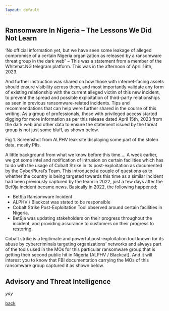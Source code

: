 ```yaml
---
layout: default
---
```


## Ransomware In Nigeria – The Lessons We Did Not Learn

‘No official information yet, but we have seen some leakage of alleged compromise of a certain Nigeria organization as released by a ransomware threat group in the dark web” – This was a statement from a member of the Whitehat.NG telegram platform. This was in the afternoon of April 16th, 2023. 

And further instruction was shared on how those with internet-facing assets should ensure visibility across them, and most importantly validate any form of existing relationship with the current alleged victim of this new incident, to prevent the spread and possible exploitation of third-party relationships as seen in previous ransomware-related incidents. Tips and recommendations that can help were further shared in the course of this writing.
As a group of professionals, those with privileged access started digging for more information as per this release dated April 15th, 2023 from the dark web and other data to ensure the statement issued by the threat group is not just some bluff, as shown below.

Fig 1. Screenshot from ALPHV leak site displaying some part of the stolen data, mostly PIIs.

A little background from what we know before this time….
A week earlier, we got some intel and notification of intrusion on certain facilities which has to do with the usage of Cobalt Strike in its post-exploitation as documented by the CyberPlural’s Team. This introduced a couple of questions as to whether the country is being targeted towards this time as a similar incident had been previously captured by the team in 2022, just a few days after the Bet9ja incident became news. 
Basically in 2022, the following happened;
-	Bet9ja Ransomware Incident 
-	ALPHV / Blackcat was stated to be responsible
-	Cobalt Strike Post-Exploitation Tool observed around certain facilities in Nigeria. 
- Bet9ja was updating stakeholders on their progress throughout the incident, and providing assurance to customers on their progress to restoring.

Cobalt strike is a legitimate and powerful post-exploitation tool known for its abuse by cybercriminals targeting organizations’ networks and always part of the tools used in the MOs for this particular ransomware group that is getting their second public hit in Nigeria (ALPHV / Blackcat). And it will interest you to know that FBI documentation carrying the MOs of this ransomware group captured it as shown below.



## Advisory and Threat Intelligence

_yay_

[back](./)
